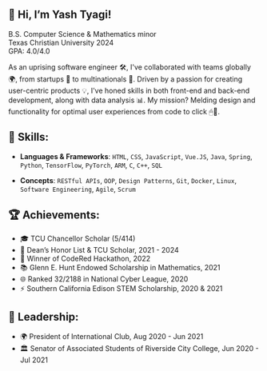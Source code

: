 ## 👋 Hi, I’m Yash Tyagi!
B.S. Computer Science & Mathematics minor  
Texas Christian University 2024  
GPA: 4.0/4.0  

As an uprising software engineer 🛠, I've collaborated with teams globally 🌍, from startups 🚀 to multinationals 🏢. Driven by a passion for creating user-centric products 💡, I've honed skills in both front-end and back-end development, along with data analysis 📊. My mission? Melding design and functionality for optimal user experiences from code to click 🖱💼.

## 🔧 Skills:
- **Languages & Frameworks**: `HTML`, `CSS`, `JavaScript`, `Vue.JS`, `Java`, `Spring`, `Python`, `TensorFlow`, `PyTorch`, `ARM`, `C`, `C++`, `SQL`
  
- **Concepts**: `RESTful APIs`, `OOP`, `Design Patterns`, `Git`, `Docker`, `Linux`, `Software Engineering`, `Agile`, `Scrum`

## 🏆 Achievements:
- 🎓 TCU Chancellor Scholar (5/414)
- 📜 Dean’s Honor List & TCU Scholar, 2021 - 2024
- 🥇 Winner of CodeRed Hackathon, 2022
- 📚 Glenn E. Hunt Endowed Scholarship in Mathematics, 2021
- 🌐 Ranked 32/2188 in National Cyber League, 2020
- ⚡ Southern California Edison STEM Scholarship, 2020 & 2021

## 🥇 Leadership:

- 🌍 President of International Club, Aug 2020 - Jun 2021
- 🏛 Senator of Associated Students of Riverside City College, Jun 2020 - Jul 2021

